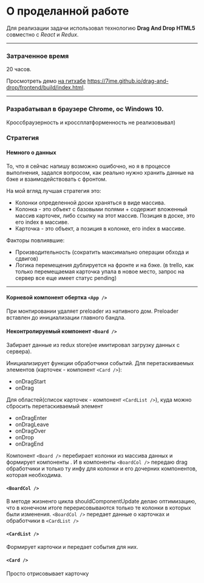 # О проделанной работе
Для реализации задачи использовал технологию **Drag And Drop HTML5** совместно с *React* и *Redux*.

***
### Затраченное время 
20 часов.

Просмотреть демо [на гитхабе](https://7ime.github.io/drag-and-drop/frontend/build/index.html "демо") https://7ime.github.io/drag-and-drop/frontend/build/index.html.
***
### Разрабатывал в браузере Chrome, ос Windows 10. 
Кроссбраузерность и кроссплатформенность не реализовывал)

### Стратегия

#### Немного о данных
То, что я сейчас напишу возможно ошибочно, но я в процессе выполнения, задался вопросом, как реально нужно хранить данные на бэке и взаимодействовать с фронтом.

На мой вгляд лучшая стратегия это:
 - Колонки определенной доски храняться в виде массива.
 - Колонка - это объект с базовыми полями + содержит вложенный массив карточек, либо ссылку на этот массив. Позиция в доске, это его index в массиве. 
 - Карточка - это объект, а позиция в колонке, его index в массиве.

Факторы повлиявшие:
 - Производительность (сократить максимально операции обхода и сдвигов)
 - Логика перемещения дублируется на фронте и на бэке. (в trello, как только перемещаемая карточка упала в новое место, запрос на сервер все еще имеет статус pending)
***
#### Корневой компонент обертка `<App />`
При монтировании удаляет preloader из нативного дом. Preloader вставлен до инициализации главного бандла.

#### Неконтролируемый компонент `<Board />`
Забирает данные из redux store(не имитировал загрузку данных с сервера).

Инициализирует функции обработчики событий.
Для перетаскиваемых элементов (карточек - компонент `<Card />`):
 - onDragStart
 - onDrag
 
Для областей(список карточек - компонент `<CardList />`), куда можно сбросить перетаскиваемый элемент
 - onDragEnter
 - onDragLeave
 - onDragOver
 - onDrop
 - onDragEnd

Компонент `<Board />` перебирает колонки из массива данных и формирует компоненты <BoardCol />. 
И в компоненты `<BoardCol />` передаю drag обработчики и только ту инфу для колонки и его дочерних компонентов, которая необходима.  
 
#### `<BoardCol />`
В методе жизненго цикла shouldComponentUpdate делаю оптимизацию, что в конечном итоге перерисовываются только те колонки в которых были изменения. 
`<BoardCol />` передает данные о карточках и обработчики в `<CardList />`
 
#### `<CardList />`
Формирует карточки и передает события для них.
 
#### `<Card />`
Просто отрисовывает карточку
 
